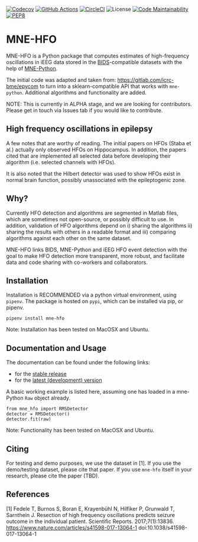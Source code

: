 
[![Codecov](https://codecov.io/gh/adam2392/mne-hfo/branch/master/graph/badge.svg)](https://codecov.io/gh/adam2392/mne-hfo)
[![GitHub Actions](https://github.com/adam2392/mne-hfo/workflows/test_suite/badge.svg)](https://github.com/adam2392/mne-hfo/actions)
[![CircleCI](https://circleci.com/gh/adam2392/mne-hfo.svg?style=svg)](https://circleci.com/gh/adam2392/mne-hfo)
![License](https://img.shields.io/pypi/l/mne-bids)
[![Code Maintainability](https://api.codeclimate.com/v1/badges/3afe97439ec5133ce267/maintainability)](https://codeclimate.com/github/adam2392/mne-hfo/maintainability)
[![PEP8](https://img.shields.io/badge/code%20style-pep8-orange.svg)](https://www.python.org/dev/peps/pep-0008/)

[comment]: <> ([![PyPI Download count]&#40;https://pepy.tech/badge/mne-bids&#41;]&#40;https://pepy.tech/project/mne-bids&#41;)

MNE-HFO
=======

MNE-HFO is a Python package that computes estimates of high-frequency oscillations 
in iEEG data stored in the [BIDS](https://bids.neuroimaging.io/)-compatible datasets with the help of
[MNE-Python](https://mne.tools/stable/index.html).

The initial code was adapted and taken from: https://gitlab.com/icrc-bme/epycom 
to turn into a sklearn-compatible API that works with ``mne-python``. Additional algorithms and functionality are 
added.

NOTE: This is currently in ALPHA stage, and we are looking for 
contributors. Please get in touch via Issues tab if you would like to
contribute.

High frequency oscillations in epilepsy
---------------------------------------
A few notes that are worthy of reading. The initial papers on HFOs (Staba et al.) 
actually only observed HFOs on Hippocampus. In addition, the papers cited that 
are implemented all selected data before developing their algorithm (i.e. selected 
channels with HFOs). 

It is also noted that the Hilbert detector was used to show HFOs
exist in normal brain function, possibly unassociated with 
the epileptogenic zone.

Why?
----
Currently HFO detection and algorithms are segmented in Matlab files,
which are sometimes not open-source, or possibly difficult to use. In 
addition, validation of HFO algorithms depend on i) sharing the algorithms 
ii) sharing the results with others in a readable format and iii) comparing 
algorithms against each other on the same dataset.

MNE-HFO links BIDS, MNE-Python and iEEG HFO event detection with the goal to make HFO 
detection more transparent, more robust, and facilitate data and code sharing with 
co-workers and collaborators.

Installation
------------
Installation is RECOMMENDED via a python virtual environment, using ``pipenv``. 
The package is hosted on ``pypi``, which can be installed via pip, or pipenv.

    pipenv install mne-hfo

Note: Installation has been tested on MacOSX and Ubuntu.

Documentation and Usage
-----------------------

The documentation can be found under the following links:

- for the [stable release](https://mne.tools/mne-bids/)
- for the [latest (development) version](https://mne.tools/mne-bids/dev/index.html)

A basic working example is listed here, assuming one has loaded in a 
mne-Python ``Raw`` object already.

    from mne_hfo import RMSDetector
    detector = RMSDetector()
    detector.fit(raw)

Note: Functionality has been tested on MacOSX and Ubuntu.

Citing
------
For testing and demo purposes, we use the dataset in [1]. 
If you use the demo/testing dataset, please cite that paper. 
If you use ``mne-hfo`` itself in your research, please cite 
the paper (TBD).

References
----------
[1] Fedele T, Burnos S, Boran E, Krayenbühl N, Hilfiker P, Grunwald T, Sarnthein J. Resection of high frequency oscillations predicts seizure outcome in the individual patient.
Scientific Reports. 2017;7(1):13836.
https://www.nature.com/articles/s41598-017-13064-1
doi:10.1038/s41598-017-13064-1
